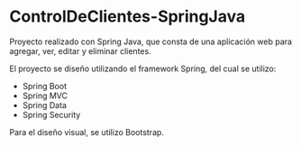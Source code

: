# ControlDeClientes-SpringJava
Proyecto realizado con Spring Java, que consta de una aplicación web para agregar, ver, editar y eliminar clientes. 

El proyecto se diseño utilizando el framework Spring, del cual se utilizo:
  - Spring Boot
  - Spring MVC
  - Spring Data 
  - Spring Security

Para el diseño visual, se utilizo Bootstrap.
